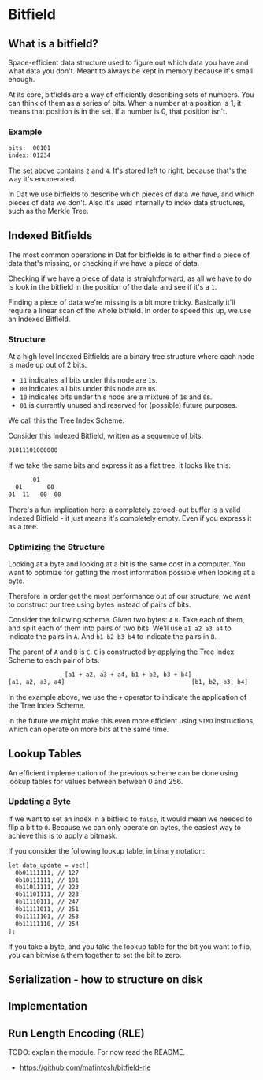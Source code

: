 # Bitfield
## What is a bitfield?
Space-efficient data structure used to figure out which data you have and what
data you don't. Meant to always be kept in memory because it's small enough.

At its core, bitfields are a way of efficiently describing sets of numbers. You
can think of them as a series of bits. When a number at a position is 1, it
means that position is in the set. If a number is 0, that position isn't.

### Example
```txt
bits:  00101
index: 01234
```
The set above contains `2` and `4`. It's stored left to right, because that's
the way it's enumerated.

In Dat we use bitfields to describe which pieces of data we have, and which
pieces of data we don't. Also it's used internally to index data structures,
such as the Merkle Tree.

## Indexed Bitfields
The most common operations in Dat for bitfields is to either find a piece of
data that's missing, or checking if we have a piece of data.

Checking if we have a piece of data is straightforward, as all we have to do is
look in the bitfield in the position of the data and see if it's a `1`.

Finding a piece of data we're missing is a bit more tricky. Basically it'll
require a linear scan of the whole bitfield. In order to speed this up, we use
an Indexed Bitfield.

### Structure
At a high level Indexed Bitfields are a binary tree structure where each node is
made up out of 2 bits.

- `11` indicates all bits under this node are `1`s.
- `00` indicates all bits under this node are `0`s.
- `10` indicates bits under this node are a mixture of `1`s and `0`s.
- `01` is currently unused and reserved for (possible) future purposes.

We call this the Tree Index Scheme.

Consider this Indexed Bitfield, written as a sequence of bits:

```txt
01011101000000
```

If we take the same bits and express it as a flat tree, it looks like this:

```txt
       01
  01       00
01  11   00  00
```

There's a fun implication here: a completely zeroed-out buffer is a valid
Indexed Bitfield - it just means it's completely empty. Even if you express it
as a tree.

### Optimizing the Structure
Looking at a byte and looking at a bit is the same cost in a computer. You want
to optimize for getting the most information possible when looking at a byte.

Therefore in order get the most performance out of our structure, we want to
construct our tree using bytes instead of pairs of bits.

Consider the following scheme. Given two bytes: `A` `B`. Take each of them, and
split each of them into pairs of two bits. We'll use `a1 a2 a3 a4` to indicate
the pairs in `A`. And `b1 b2 b3 b4` to indicate the pairs in `B`.

The parent of `A` and `B` is `C`. `C` is constructed by applying the Tree Index
Scheme to each pair of bits.

```txt
                [a1 + a2, a3 + a4, b1 + b2, b3 + b4]
[a1, a2, a3, a4]                                    [b1, b2, b3, b4]
```

In the example above, we use the `+` operator to indicate the application of the
Tree Index Scheme.

In the future we might make this even more efficient using `SIMD` instructions,
which can operate on more bits at the same time.

## Lookup Tables
An efficient implementation of the previous scheme can be done using lookup
tables for values between between 0 and 256.

### Updating a Byte
If we want to set an index in a bitfield to `false`, it would mean we needed to
flip a bit to `0`. Because we can only operate on bytes, the easiest way to
achieve this is to apply a bitmask.

If you consider the following lookup table, in binary notation:

```txt
let data_update = vec![
  0b01111111, // 127
  0b10111111, // 191
  0b11011111, // 223
  0b11101111, // 223
  0b11110111, // 247
  0b11111011, // 251
  0b11111101, // 253
  0b11111110, // 254
];
```

If you take a byte, and you take the lookup table for the bit you want to flip,
you can bitwise `&` them together to set the bit to zero.

## Serialization - how to structure on disk
## Implementation

## Run Length Encoding (RLE)
TODO: explain the module. For now read the README.
- https://github.com/mafintosh/bitfield-rle
